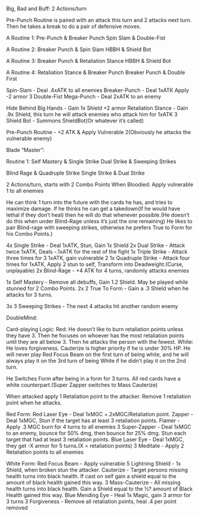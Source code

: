 Big, Bad and Buff:
2 Actions/turn

Pre-Punch Routine is paired with an attack this turn and 2 attacks next turn. Then he takes a break to do a pair of defensive moves.


A Routine 1: 
Pre-Punch & Breaker Punch
Spin Slam & Double-Fist

A Routine 2: 
Breaker Punch & Spin Slam
HBBH & Shield Bot

A Routine 3: 
Breaker Punch & Retaliation Stance
HBBH & Shield Bot

A Routine 4:
Retaliation Stance & Breaker Punch
Breaker Punch & Double First

Spin-Slam - Deal .4xATK  to all enemies
Breaker-Punch - Deal 1xATK Apply -2 armor
3 Double-Fist Mega-Punch - Deal 2xATK to an enemy


Hide Behind Big Hands - Gain 1x Shield +2 armor
Retaliation Stance - Gain .9x Shield, this turn he will attack enemies who attack him for 1xATK
3 Shield Bot - Summons ShieldBot(Or whatever it’s called)

Pre-Punch Routine - +2 ATK & Apply Vulnerable 2(Obviously he attacks the vulnerable enemy)



Blade “Master”:

Routine 1:
Self Mastery & Single Strike 
Dual Strike & Sweeping Strikes

Blind Rage & Quadruple Strike
Single Strike & Dual Strike









2 Actions/turn, starts with 2 Combo Points
When Bloodied: Apply vulnerable 1 to all enemies

He can think 1 turn into the future with the cards he has, and tries to maximize damage.
If he thinks he can get a takedown(If he would have lethal if they don’t heal) then he will do that whenever possible.(He doesn’t do this when under Blind-Rage unless it’s just the one remaining) He likes to pair Blind-rage with sweeping strikes, otherwise he prefers True to Form for his Combo Points.) 


4x Single Strike - Deal 1xATK, Stun, Gain 1x Shield
2x Dual Strike - Attack twice 1xATK, Deals -.1xATK for the rest of the fight
1x Triple Strike - Attack three times for 3 1xATK, gain vulnerable 2
1x Quadruple Strike - Attack four times for 1xATK, Apply 2 stun to self, Transform into Deadweight.(Curse, unplayable)
2x Blind-Rage - +4 ATK for 4 turns, randomly attacks enemies

1x Self Mastery - Remove all debuffs, Gain 1.2 Shield. May be played while stunned for 2 Combo Points.
2x 2 True To Form - Gain a .3 Shield when he attacks for 3 turns.

3x 3 Sweeping Strikes - The next 4 attacks hit another random enemy






DoubleMind:

Card-playing Logic:
Red: He doesn’t like to burn retaliation points unless they have 3. Then he focuses on whoever has the most retaliation points until they are all below 3. Then he attacks the person with the fewest.
White: He loves forgiveness. Cauterize is higher priority if he is under 30% HP. He will never play Red Focus Beam on the first turn of being white, and he will always play it on the 3rd turn of being White if he didn’t play it on the 2nd turn.


He Switches Form after being in a form for 3 turns. All red cards have a white counterpart.(Super Zapper switches to Mass Cauterize)

When attacked apply 1 Retaliation point to the attacker. Remove 1 retaliation point when he attacks.

Red Form:
Red Laser Eye - Deal 1xMGC +.2xMGC/Retaliation point. 
Zapper - Deal 1xMGC, Stun if the target has at least 3 retaliation points.
Flamer - Apply .3 MGC burn for 4 turns to all enemies
3 Super-Zapper - Deal 1xMGC to an enemy, bounce for 50% dmg, then bounce for 25% dmg. Stun each target that had at least 3 retaliation points.
Blue Laser Eye - Deal 1xMGC, they get -X armor for 5 turns.(X = retaliation points)
3 Meditate - Apply 2 Retaliation points to all enemies




White Form:
Red Focus Beam - Apply vulnerable 5
Lightning Shield - 1x Shield, when broken stun the attacker.
Cauterize - Target persons missing health turns into black health. If cast on self gain a shield equal to the amount of black health gained this way.
3 Mass-Cauterize - All missing health turns into black health. Gain a Shield equal to the ½? amount of Black Health gained this way.
Blue Mending Eye - Heal 1x Magic, gain 3 armor for 3 turns
3 Forgiveness - Remove all retaliation points, heal .4 per point removed


